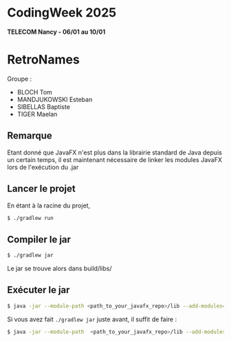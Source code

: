 # CodingWeek 2025
**TELECOM Nancy - 06/01 au 10/01**

# RetroNames

Groupe : 
- BLOCH Tom
- MANDJUKOWSKI Esteban
- SIBELLAS Baptiste
- TIGER Maelan

## Remarque

Etant donné que JavaFX n'est plus dans la librairie standard de Java depuis un certain temps, il est maintenant nécessaire de linker les modules JavaFX lors de l'exécution du .jar

## Lancer le projet 
En étant à la racine du projet,
```bash
$ ./gradlew run
```

## Compiler le jar
```bash
$ ./gradlew jar
```
Le jar se trouve alors dans build/libs/

## Exécuter le jar 
```bash
$ java -jar --module-path <path_to_your_javafx_repo>/lib --add-modules=javafx.base,javafx.controls,javafx.fxml <path_to_your_app>.jar
```

Si vous avez fait `./gradlew jar` juste avant, il suffit de faire : 
```bash
$ java -jar --module-path  <path_to_your_javafx_repo>/lib --add-modules=javafx.base,javafx.controls,javafx.fxml  build/libs/grp24.jar
```